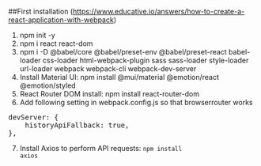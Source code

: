 ##First installation (https://www.educative.io/answers/how-to-create-a-react-application-with-webpack)

1. npm init -y
2. npm i react react-dom
3. npm i -D @babel/core @babel/preset-env @babel/preset-react babel-loader css-loader html-webpack-plugin sass sass-loader style-loader url-loader webpack webpack-cli webpack-dev-server
4. Install Material UI: npm install @mui/material @emotion/react @emotion/styled
5. React Router DOM install: npm install react-router-dom
6. Add following setting in webpack.config.js so that browserrouter works 
<pre>
devServer: {
    historyApiFallback: true,
},
</pre>
7. Install Axios to perform API requests: <code>npm install axios</code>